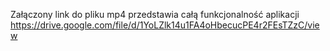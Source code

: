 Załączony link do pliku mp4 przedstawia całą funkcjonalność aplikacji
https://drive.google.com/file/d/1YoLZlk14u1FA4oHbecucPE4r2FEsTZzC/view
